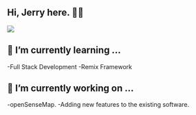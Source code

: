 ## Hi, Jerry here. 👋🦾
<img src="https://readme-typing-svg.herokuapp.com?lines=Hello,+World!;Welcome+to+my+GitHub!;I am a Full Stack Developer&center=true&width=500&height=60" />


<!--
**JerryVincent/JerryVincent** is a ✨ _special_ ✨ repository because its `README.md` (this file) appears on your GitHub profile.

Here are some ideas to get you started:

- 🔭 I’m currently working on ...
- 🌱 I’m currently learning ...
- 👯 I’m looking to collaborate on ...
- 🤔 I’m looking for help with ...
- 💬 Ask me about ...
- 📫 How to reach me: ...
- 😄 Pronouns: ...
- ⚡ Fun fact: ...
-->
## 🌱 I’m currently learning ...
-Full Stack Development
-Remix Framework
## 🔭 I’m currently working on ...
-openSenseMap.
-Adding new features to the existing software.

